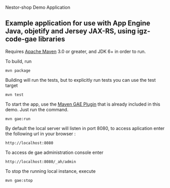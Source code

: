 Nestor-shop Demo Application

## Example application for use with App Engine Java, objetify and Jersey JAX-RS, using igz-code-gae libraries 

Requires [Apache Maven](http://maven.apache.org) 3.0 or greater, and JDK 6+ in order to run.

To build, run

    mvn package

Building will run the tests, but to explicitly run tests you can use the test target

    mvn test

To start the app, use the [Maven GAE Plugin](https://github.com/maven-gae-plugin/maven-gae-plugin) that is already included in this demo.  Just run the command.

    mvn gae:run
    
By default the local server will listen in port 8080, to access aplication enter the following url in your browser : 

    http://localhost:8080

To access de gae administration console enter

    http://localhost:8080/_ah/admin 

To stop the running local instance, execute

    mvn gae:stop
    
 
